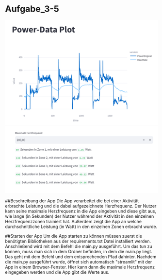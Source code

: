 # Aufgabe_3-5
![Screenshot 1 der App](Power_Data_plot_1.png)
![Screenshot 2 der App](Power_Data_plot_2.png)


##Beschreibung der App
Die App verarbeitet die bei einer Aktivität erbrachte Leistung und die dabei aufgezeichnete Herzfrequenz. Der Nutzer kann seine maximale Herzfrequenz in die App eingeben und diese gibt aus, wie lange (in Sekunden) der Nutzer während der Aktivität in den einzelnen Herzfrequenzzonen trainiert hat. Außerdem zeigt die App an welche durchschnittliche Leistung (in Watt) in den einzelnen Zonen erbracht wurde. 

##Starten der App
Um die App starten zu können müssen zuerst die benötigten Bibliotheken aus der requirements.txt Datei installiert werden. Anschließend wird mit dem Befehl <streamlit run main.py> die main.py ausgeführt. Um das tun zu können, muss man sich in dem Ordner befinden, in dem die main.py liegt. Das geht mit dem Befehl <cd> und dem entsprechenden Pfad dahinter. Nachdem die main.py ausgeführt wurde, öffnet sich automatisch "streamlit" mit der App in einem Browser-Fenster. Hier kann dann die maximale Herzfrequenz eingegeben werden und die App gibt die Werte aus.
